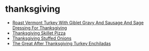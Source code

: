 # thanksgiving

 * [Roast Vermont Turkey With Giblet Gravy And Sausage And Sage Dressing For Thanksgiving](index/r/roast-vermont-turkey-with-giblet-gravy-and-sausage-and-sage-dressing-for-thanksgiving-104109.json)
 * [Thanksgiving Skillet Pizza](index/t/thanksgiving-skillet-pizza.json)
 * [Thanksgiving Stuffed Onions](index/t/thanksgiving-stuffed-onions-13376.json)
 * [The Great After Thanksgiving Turkey Enchiladas](index/t/the-great-after-thanksgiving-turkey-enchiladas-15693.json)
